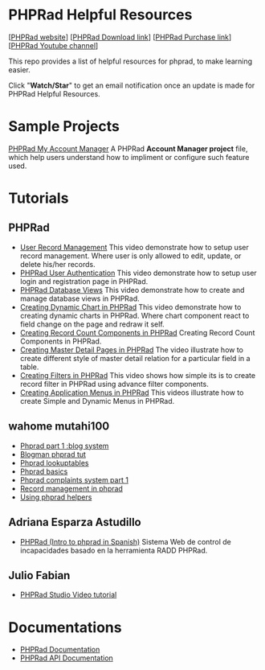 # PHPRad Helpful Resources
[[PHPRad website](https://www.phprad.com)] [[PHPRad Download link](https://phprad.com/info/download)] [[PHPRad Purchase link](https://phprad.com/info/purchase)] [[PHPRad Youtube channel](https://www.youtube.com/channel/UCw5yA932KwBhTIzg-8Alz_w)]

This repo provides a list of helpful resources for phprad, to make learning easier. 

Click "<b>Watch/Star</b>" to get an email notification once an update is made for PHPRad Helpful Resources. 


# Sample Projects
[PHPRad My Account Manager](https://github.com/willvin313/phprad-my-account-manager) A PHPRad <b>Account Manager project</b> file, which help users understand how to impliment or configure such feature used.

# Tutorials
## PHPRad
- [User Record Management](https://www.youtube.com/watch?v=YB3E5L6vCuk&t=54s) This video demonstrate how to setup user record management. Where user is only allowed to edit, update, or delete his/her records.
- [PHPRad User Authentication](https://www.youtube.com/watch?v=9F2t1q_Eovg) This video demonstrate how to setup user login and registration page in PHPRad.
- [PHPRad Database Views](https://www.youtube.com/watch?v=a1qYcZWsq1s) This video demonstrate how to create and manage database views in PHPRad.
- [Creating Dynamic Chart in PHPRad](https://www.youtube.com/watch?v=_eFQDsiqd9g) This video demonstrate how to creating dynamic charts in PHPRad. Where chart component react to field change on the page and redraw it self.
- [Creating Record Count Components in PHPRad](https://www.youtube.com/watch?v=QiD17wyWClk) Creating Record Count Components in PHPRad.
- [Creating Master Detail Pages in PHPRad](https://www.youtube.com/watch?v=Yx4tt6lk3wc&t=339s) The video illustrate how to create different style of master detail relation for a particular field in a table.
- [Creating Filters in PHPRad](https://www.youtube.com/watch?v=YluMGeMAsow) This video shows how simple its is to create record filter in PHPRad using advance filter components.
- [Creating Application Menus in PHPRad](https://www.youtube.com/watch?v=abe2a-2bVWc) This videos illustrate how to create Simple and Dynamic Menus in PHPRad.

## wahome mutahi100
- [Phprad part 1 :blog system](https://www.youtube.com/watch?v=2GvxLq3kHl4)
- [Blogman phprad tut](https://www.youtube.com/watch?v=SzTR_iodnuI&t=181s)
- [Phprad lookuptables](https://www.youtube.com/watch?v=7y8ujp82Orc)
- [Phprad basics](https://www.youtube.com/watch?v=0ZzzD6AIkV0)
- [Phprad complaints system part 1](https://www.youtube.com/watch?v=6QQXdSkzoD8)
- [Record management in phprad](https://www.youtube.com/watch?v=sWQqivfHPV8)
- [Using phprad helpers](https://www.youtube.com/watch?v=waaM0KCiliA)

## Adriana Esparza Astudillo
- [PHPRad (Intro to phprad in Spanish)](https://www.youtube.com/watch?v=ZPi8ulyzHUk) Sistema Web de control de incapacidades basado en la herramienta RADD PHPRad.

## Julio Fabian
- [PHPRad Studio Video tutorial](https://www.youtube.com/watch?v=f9iQYoU9Bo0)

# Documentations
- [PHPRad Documentation](https://docs.radsystems.io/)
- [PHPRad API Documentation](https://phprad.com/info/api)
